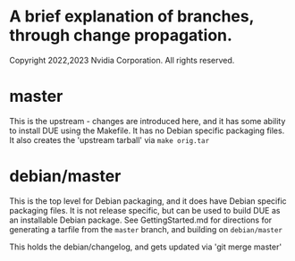# A brief explanation of branches, through change propagation.
Copyright 2022,2023 Nvidia Corporation.  All rights reserved.

# master
 This is the upstream - changes are introduced here, and it has some ability to install DUE using the Makefile.
 It has no Debian specific packaging files.  
 It also creates the 'upstream tarball' via `make orig.tar`  


# debian/master
  This is the top level for Debian packaging, and it does have Debian specific packaging files.
  It is not release specific, but can be used to build DUE as an installable Debian package.
  See GettingStarted.md for directions for generating a tarfile from the `master` branch, and building
  on `debian/master`

  This holds the debian/changelog, and gets updated via 'git merge master'


  